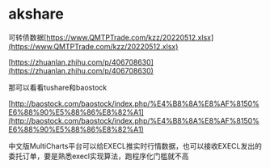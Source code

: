 # akshare 

可转债数据[https://www.QMTPTrade.com/kzz/20220512.xlsx](https://www.QMTPTrade.com/kzz/20220512.xlsx)

[https://zhuanlan.zhihu.com/p/406708630](https://zhuanlan.zhihu.com/p/406708630)

那可以看看tushare和baostock

[http://baostock.com/baostock/index.php/%E4%B8%8A%E8%AF%8150%E6%88%90%E5%88%86%E8%82%A1](http://baostock.com/baostock/index.php/%E4%B8%8A%E8%AF%8150%E6%88%90%E5%88%86%E8%82%A1)

中文版MultiCharts平台可以给EXECL推实时行情数据，也可以接收EXECL发出的委托订单，要是熟悉execl实现算法，跑程序化门槛就不高